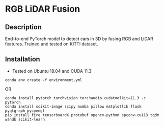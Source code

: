 # RGB LiDAR Fusion

## Description

End-to-end PyTorch model to detect cars in 3D by fusing RGB and LiDAR features. Trained and tested on KITTI dataset.

## Installation

- Tested on Ubuntu 18.04 and CUDA 11.3

```
conda env create -f environment.yml
```

OR

```commandline
conda install pytorch torchvision torchaudio cudatoolkit=11.3 -c pytorch
conda install scikit-image scipy numba pillow matplotlib flask pyqtgraph pyopengl
pip install fire tensorboardX protobuf opencv-python spconv-cu113 tqdm wandb scikit-learn
```
